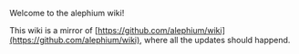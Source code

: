 Welcome to the alephium wiki!

This wiki is a mirror of [https://github.com/alephium/wiki](https://github.com/alephium/wiki), where all the updates should happend.
